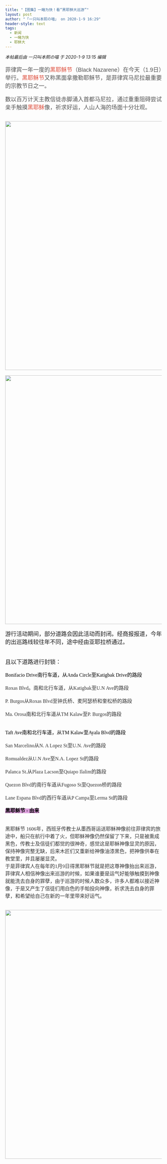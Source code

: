 ```yaml
---
title: "【图集】一睹为快！看“黑耶稣大巡游”"
layout: post
author: "「一只叫本熙の喵」 on 2020-1-9 16:29"
header-style: text
tags:
  - 新闻
  - 一睹为快
  - 耶稣大
---
```


<head></head>
<body>
 <i class="pstatus"> 本帖最后由 一只叫本熙の喵 于 2020-1-9 13:15 编辑 </i>
 <br> 
 <br> 
 <font face="Helvetica"><font size="4"><font color="#545454">菲律宾一年一度的</font><font color="#dd4b39">黑耶稣节</font><font color="#545454">（Black Nazarene）在今天（1.9日）举行。</font><font color="#dd4b39">黑耶稣节</font><font color="#545454">又称黑面拿撒勒耶稣节，是菲律宾马尼拉最重要的宗教节日之一。</font></font></font>
 <font color="#545454"><font face="Helvetica"><font size="4"><br> </font></font></font>
 <span id="flv_cv3"></span>
 <script type="text/javascript" reload="1">$('flv_cv3').innerHTML=(mobileplayer() ? "<iframe height='375' width='500' src='https://www.youtube.com/embed/VPKTd597zFM' frameborder=0 allowfullscreen></iframe>" : AC_FL_RunContent('width', '500', 'height', '375', 'allowNetworking', 'internal', 'allowScriptAccess', 'never', 'src', 'https://www.youtube.com/v/VPKTd597zFM&hl=zh_CN&fs=1', 'quality', 'high', 'bgcolor', '#ffffff', 'wmode', 'transparent', 'allowfullscreen', 'true'));</script>
 <br> 
 <font face="Helvetica"><font size="4"><font color="#545454">数以百万计天主教信徒赤脚涌入首都马尼拉，通过重重阻碍尝试亲手触摸</font><font color="#dd4b39">黑耶稣</font><font color="#545454">像，祈求好运，人山人海的场面十分壮观。</font></font></font>
 <br> 
 <span id="flv_c1e"></span>
 <script type="text/javascript" reload="1">$('flv_c1e').innerHTML=(mobileplayer() ? "<iframe height='375' width='500' src='https://www.youtube.com/embed/ObrRUkFTBvU' frameborder=0 allowfullscreen></iframe>" : AC_FL_RunContent('width', '500', 'height', '375', 'allowNetworking', 'internal', 'allowScriptAccess', 'never', 'src', 'https://www.youtube.com/v/ObrRUkFTBvU&hl=zh_CN&fs=1', 'quality', 'high', 'bgcolor', '#ffffff', 'wmode', 'transparent', 'allowfullscreen', 'true'));</script>
 <font face="arial, sans-serif"><font color="#545454"><br> </font></font>
 <br> 
 <ignore_js_op> 
  <img aid="1325955" src="https://bbs.boniu123.cc/data/attachment/forum/202001/09/122255rxg31ygy5jkjdjzq.png" zoomfile="data/attachment/forum/202001/09/122255rxg31ygy5jkjdjzq.png" file="data/attachment/forum/202001/09/122255rxg31ygy5jkjdjzq.png" width="800" inpost="1"> 
  <div class="tip tip_4 aimg_tip" id="aimg_1325955_menu" style="position: absolute; display: none" disautofocus="true"> 
   <div class="xs0"> 
    <p><strong>QQ图片20200109121836.png</strong> <em class="xg1">(1.03 MB, 下载次数: 0)</em></p> 
    <p> <a href="forum.php?mod=attachment&amp;aid=MTMyNTk1NXwyYWVlNTQ0NXwxNTc4NTY4NjQwfDB8NTQ4NzYz&amp;nothumb=yes" target="_blank">下载附件</a> &nbsp;<a href="javascript:;" onclick="showWindow(this.id, this.getAttribute('url'), 'get', 0);" id="savephoto_1325955" url="home.php?mod=spacecp&amp;ac=album&amp;op=saveforumphoto&amp;aid=1325955&amp;handlekey=savephoto_1325955">保存到相册</a> </p> 
    <p class="xg1 y"><span title="2020-1-9 12:22">6&nbsp;小时前</span> 上传</p> 
   </div> 
   <div class="tip_horn"></div> 
  </div> 
 </ignore_js_op> 
 <br> 
 <br> 
 <ignore_js_op> 
  <img aid="1325956" src="https://bbs.boniu123.cc/data/attachment/forum/202001/09/122255qsz8rrc802oicwno.png" zoomfile="data/attachment/forum/202001/09/122255qsz8rrc802oicwno.png" file="data/attachment/forum/202001/09/122255qsz8rrc802oicwno.png" width="800" inpost="1"> 
  <div class="tip tip_4 aimg_tip" id="aimg_1325956_menu" style="position: absolute; display: none" disautofocus="true"> 
   <div class="xs0"> 
    <p><strong>QQ图片20200109121822.png</strong> <em class="xg1">(899.21 KB, 下载次数: 0)</em></p> 
    <p> <a href="forum.php?mod=attachment&amp;aid=MTMyNTk1Nnw1NjYxYjIwNHwxNTc4NTY4NjQwfDB8NTQ4NzYz&amp;nothumb=yes" target="_blank">下载附件</a> &nbsp;<a href="javascript:;" onclick="showWindow(this.id, this.getAttribute('url'), 'get', 0);" id="savephoto_1325956" url="home.php?mod=spacecp&amp;ac=album&amp;op=saveforumphoto&amp;aid=1325956&amp;handlekey=savephoto_1325956">保存到相册</a> </p> 
    <p class="xg1 y"><span title="2020-1-9 12:22">6&nbsp;小时前</span> 上传</p> 
   </div> 
   <div class="tip_horn"></div> 
  </div> 
 </ignore_js_op> 
 <br> 
 <br> 
 <font face="Helvetica"><font size="4">游行活动期间，部分道路会因此活动而封闭。经商报报道，今年的出巡路线较往年不同，途中经由亚耶拉桥通过。</font></font>
 <br> 
 <font face="Helvetica"><font size="4"><br> </font></font>
 <br> 
 <font face="Helvetica"><font size="4">且以下道路进行封锁：</font></font>
 <br> 
 <br> 
 <div align="left"> 
  <font face="微软雅黑"><font style="font-size:16px"><font color="#000"><font face="微软雅黑"><font size="3">Bonifacio Drive南行车道，从Anda Circle至Katigbak Drive的路段</font></font></font></font></font> 
 </div> 
 <div align="left"> 
  <font face="微软雅黑"><font style="font-size:16px"><font color="#333333"><font face="微软雅黑"><font size="3"><br> Roxas Blvd。南和北行车道，从Katigbak至U.N Ave的路段</font></font></font></font></font> 
 </div> 
 <div align="left"> 
  <font face="微软雅黑"><font style="font-size:16px"><font color="#333333"><font face="微软雅黑"><font size="3"><br> P. Burgos从Roxas Blvd至钟氏桥、麦阿瑟桥和奎松桥的路段</font></font></font></font></font> 
 </div> 
 <div align="left"> 
  <font face="微软雅黑"><font style="font-size:16px"><font color="#333333"><font face="微软雅黑"><font size="3"><br> Ma. Orosa南和北行车道从TM Kalaw至P. Burgos的路段</font></font></font></font></font> 
 </div>
 <br> 
 <div align="left"> 
  <font face="微软雅黑"><font style="font-size:16px"><font color="#333333"><font face="微软雅黑"><font size="3"><br> </font></font></font></font></font> 
 </div> 
 <div align="left"> 
  <div align="left"> 
   <font color="#444444"><font face="微软雅黑"><font style="font-size:16px"><font color="#000"><font face="微软雅黑"><font size="3">Taft Ave南和北行车道，从TM Kalaw至Ayala Blvd的路段</font></font></font></font></font></font> 
  </div> 
  <div align="left"> 
   <font color="#444444"><font face="微软雅黑"><font style="font-size:16px"><font color="#333333"><font face="微软雅黑"><font size="3"><br> San Marcelino从N. A Lopez St至U.N. Ave的路段</font></font></font></font></font></font> 
  </div> 
  <div align="left"> 
   <font color="#444444"><font face="微软雅黑"><font style="font-size:16px"><font color="#333333"><font face="微软雅黑"><font size="3"><br> Romualdez从U.N Ave至N.A. Lopez St的路段</font></font></font></font></font></font> 
  </div> 
  <div align="left"> 
   <font color="#444444"><font face="微软雅黑"><font style="font-size:16px"><font color="#333333"><font face="微软雅黑"><font size="3"><br> Palanca St.从Plaza Lacson至Quiapo Ilalim的路段</font></font></font></font></font></font> 
  </div> 
  <div align="left"> 
   <font color="#444444"><font face="微软雅黑"><font style="font-size:16px"><font color="#333333"><font face="微软雅黑"><font size="3"><br> Quezon Blvd的南行车道从Fugoso St至Quezon桥的路段</font></font></font></font></font></font> 
  </div> 
  <div align="left"> 
   <font color="#444444"><font face="微软雅黑"><font style="font-size:16px"><font color="#333333"><font face="微软雅黑"><font size="3"><br> Lane Espana Blvd的西行车道从P Campa至Lerma St的路段</font></font></font></font></font></font> 
  </div> 
  <br> 
  <font face="微软雅黑"><font color="#000000"><font style="background-color:plum"><font style="font-size:16px"><strong>黑耶稣节 - 由来</strong></font></font></font></font> 
  <br> 
  <font face="微软雅黑"><font color="#333333"><font style="font-size:16px"><br> </font></font></font> 
  <br> 
  <font face="微软雅黑"><font color="#333333"><font style="font-size:16px">黑耶稣节 1606年，西班牙传教士从墨西哥运送耶稣神像前往菲律宾的旅途中，船只在航行中着了火，但耶稣神像仍然保留了下来，只是被熏成黑色，传教士及信徒们都觉的很神奇，感觉这是耶稣神像显灵的原因，保持神像完整无缺，后来木匠们又重新给神像油漆黑色，把神像供奉在教堂里，并且屡屡显灵。</font></font></font> 
  <br> 
  <font face="微软雅黑"><font color="#333333"><font style="font-size:16px">于是菲律宾人在每年的1月9日得黑耶稣节就是把这尊神像抬出来巡游，菲律宾人相信神像出来巡游的时候，如果谁要是运气好能够触摸到神像就能洗去自身的罪孽，由于巡游的时候人数众多，许多人都难以接近神像，于是又产生了信徒们用白色的手帕投向神像，祈求洗去自身的罪孽，和希望给自己在新的一年里带来好运气。</font></font></font> 
  <br> 
  <br> 
  <br> 
 </div> 
 <ignore_js_op> 
  <img aid="1325957" src="https://bbs.boniu123.cc/data/attachment/forum/202001/09/122256cmgmzuoogvkgryrv.png" zoomfile="data/attachment/forum/202001/09/122256cmgmzuoogvkgryrv.png" file="data/attachment/forum/202001/09/122256cmgmzuoogvkgryrv.png" width="800" inpost="1"> 
  <div class="tip tip_4 aimg_tip" id="aimg_1325957_menu" style="position: absolute; display: none" disautofocus="true"> 
   <div class="xs0"> 
    <p><strong>QQ图片20200109121812.png</strong> <em class="xg1">(780.14 KB, 下载次数: 0)</em></p> 
    <p> <a href="forum.php?mod=attachment&amp;aid=MTMyNTk1N3xmZDFhNDI3ZXwxNTc4NTY4NjQwfDB8NTQ4NzYz&amp;nothumb=yes" target="_blank">下载附件</a> &nbsp;<a href="javascript:;" onclick="showWindow(this.id, this.getAttribute('url'), 'get', 0);" id="savephoto_1325957" url="home.php?mod=spacecp&amp;ac=album&amp;op=saveforumphoto&amp;aid=1325957&amp;handlekey=savephoto_1325957">保存到相册</a> </p> 
    <p class="xg1 y"><span title="2020-1-9 12:22">6&nbsp;小时前</span> 上传</p> 
   </div> 
   <div class="tip_horn"></div> 
  </div> 
 </ignore_js_op> 
 <br> 
 <br> 
 <br> 
 <br> 
 <font color="#545454"><font face="arial, sans-serif"><br> </font></font>
 <br> 
 <br> 
 <br>
</body>


